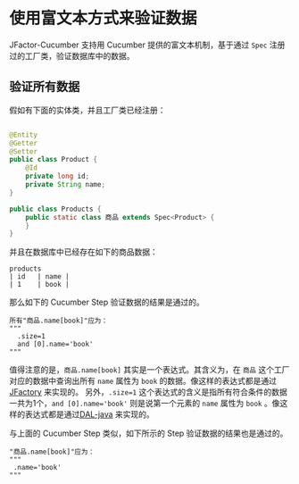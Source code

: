 # 使用富文本方式来验证数据

JFactor-Cucumber 支持用 Cucumber 提供的富文本机制，基于通过 `Spec` 注册过的工厂类，验证数据库中的数据。

## 验证所有数据

假如有下面的实体类，并且工厂类已经注册：

```java

@Entity
@Getter
@Setter
public class Product {
    @Id
    private long id;
    private String name;
}

public class Products {
    public static class 商品 extends Spec<Product> {
    }
}
```

并且在数据库中已经存在如下的商品数据：

```gherkin
products
| id   | name |
| 1    | book |
```

那么如下的 Cucumber Step 验证数据的结果是通过的。

```gherkin
所有"商品.name[book]"应为：
"""
  .size=1
  and [0].name='book'
"""
```

值得注意的是，`商品.name[book]` 其实是一个表达式。其含义为，在 `商品` 这个工厂对应的数据中查询出所有 `name` 属性为 `book`
的数据。像这样的表达式都是通过 [JFactory](https://github.com/leeonky/jfactory/blob/master/README.md) 来实现的。 另外，`.size=1`
这个表达式的含义是指所有符合条件的数据一共为1个，`and [0].name='book'` 则是说第一个元素的 `name` 属性为 `book`
。像这样的表达式都是通过[DAL-java](https://github.com/leeonky/DAL-java/blob/master/README.md) 来实现的。

与上面的 Cucumber Step 类似，如下所示的 Step 验证数据的结果也是通过的。

```gherkin
"商品.name[book]"应为：
"""
 .name='book'
"""
```

